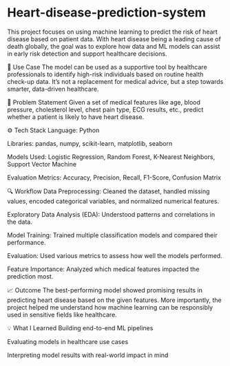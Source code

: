 # Heart-disease-prediction-system

This project focuses on using machine learning to predict the risk of heart disease based on patient data. With heart disease being a leading cause of death globally, the goal was to explore how data and ML models can assist in early risk detection and support healthcare decisions.

📌 Use Case
The model can be used as a supportive tool by healthcare professionals to identify high-risk individuals based on routine health check-up data. It’s not a replacement for medical advice, but a step towards smarter, data-driven healthcare.

🧠 Problem Statement
Given a set of medical features like age, blood pressure, cholesterol level, chest pain type, ECG results, etc., predict whether a patient is likely to have heart disease.

⚙️ Tech Stack
Language: Python

Libraries: pandas, numpy, scikit-learn, matplotlib, seaborn

Models Used: Logistic Regression, Random Forest, K-Nearest Neighbors, Support Vector Machine

Evaluation Metrics: Accuracy, Precision, Recall, F1-Score, Confusion Matrix

🔍 Workflow
Data Preprocessing: Cleaned the dataset, handled missing values, encoded categorical variables, and normalized numerical features.

Exploratory Data Analysis (EDA): Understood patterns and correlations in the data.

Model Training: Trained multiple classification models and compared their performance.

Evaluation: Used various metrics to assess how well the models performed.

Feature Importance: Analyzed which medical features impacted the prediction most.

📈 Outcome
The best-performing model showed promising results in predicting heart disease based on the given features. More importantly, the project helped me understand how machine learning can be responsibly used in sensitive fields like healthcare.

💡 What I Learned
Building end-to-end ML pipelines

Evaluating models in healthcare use cases

Interpreting model results with real-world impact in mind
